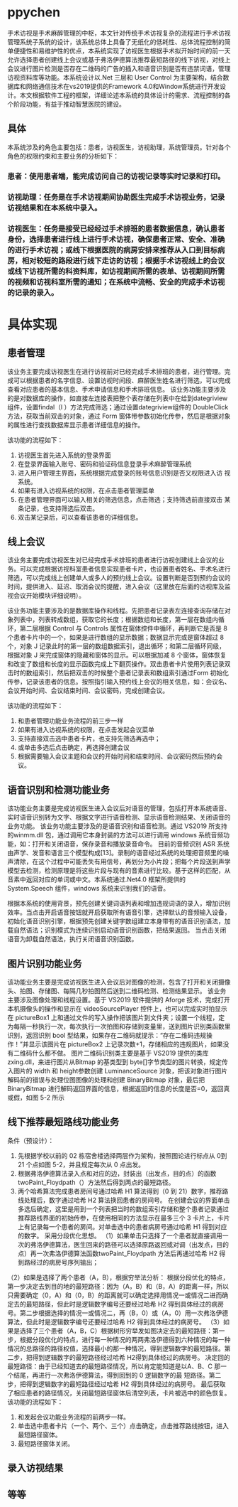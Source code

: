 # ppychen
手术访视是手术麻醉管理的中枢，本文针对传统手术访视复杂的流程进行手术访视管理系统子系统的设计，该系统总体上具备了无纸化的低耗性、总体流程控制的简单便捷性和易维护性的优点，本系统实现了访视医生根据手术拟开始时间的前一天允许选择患者创建线上会议或基于弗洛伊德算法推荐最短路径的线下访视，对线上会议进行图片检测是否存在二维码的广告的插入和语音识别是否有违禁词语，管理访视资料库等功能。本系统设计以.Net 三层和 User Control 为主要架构，结合数据库和网络通信技术在vs2019提供的Framework 4.0和Window系统进行开发设计。本文根据软件工程的框架，详细论述本系统的具体设计的需求、流程控制的各个阶段功能，有益于推动智慧医院的建设。
## 具体
本系统涉及的角色主要包括：患者，访视医生，访视助理，系统管理员。针对各个角色的权限约束和主要业务的分析如下： 
### 患者：使用患者端，能完成访问自己的访视记录等实时记录和打印。 
### 访视助理：任务是在手术访视期间协助医生完成手术访视业务，记录访视结果和在本系统中录入。 
### 访视医生：任务是接受已经经过手术排班的患者数据信息，确认患者身份，选择患者进行线上进行手术访视，确保患者正常、安全、准确的进行手术访视；或线下根据医院的病房安排来推荐从入口到目标病房，相对较短的路段进行线下走访的访视；根据手术访视线上的会议或线下访视所需的科资料库，如访视期间所需的表单、访视期间所需的视频和访视科室所需的通知；在系统中流畅、安全的完成手术访视的记录的录入。
# 具体实现
## 患者管理
该业务主要完成访视医生在进行访视前对已经完成手术排班的患者，进行管理。完成可以根据患者的名字信息、设置访视时间段、麻醉医生姓名进行筛选，可以完成查看对应患者的基本信息、手术申请信息和手术排班信息。 该业务功能主要涉及的是对数据库的操作，如直接左连接表把整个表存储在列表中在给到dategriview组件，设置findal（l ）方法完成筛选；通过设置dategriview组件的 DoubleClick 方法，获取当前双击的对象，通过 Form 窗体带参数初始化传参，然后是根据对象的属性进行查找数据库显示患者详细信息的操作。 

该功能的流程如下： 
1. 访视医生首先进入系统的登录界面 
2. 在登录界面输入账号、密码和验证码信息登录手术麻醉管理系统 
3. 进入用户管理主界面，系统根据完成登录的账号信息识别是否又权限进入访
视系统。 
4. 如果有进入访视系统的权限，在点击患者管理菜单 
5. 在患者管理界面可以输入相关的筛选信息，点击筛选；支持筛选前直接双击
某条记录，也支持筛选后双击。 
6. 双击某记录后，可以查看该患者的详细信息。
## 线上会议
该业务主要完成访视医生对已经完成手术排班的患者进行访视创建线上会议的业务。可以完成根据访视科室患者信息实现患者卡片，也设置患者姓名、手术名进行筛选，可以完成线上创建单人或多人的预约线上会议。设置判断是否到预约会议的时间，提供进入、延迟、取消会议的提醒，进入会议（这里放在后面的访视库及监视会议开始模块详细说明）。 

该业务功能主要涉及的是数据库操作和线程。先把患者记录表左连接查询存储在对象列表中，列表转成数组，获取它的长度；根据数组和长度，第一层在数组内循环，第二层根据 Control 与 Controls 属性在窗体控件中循环，再判断它是否是 8 个患者卡片中的一个，如果是进行数组的显示数据；数据显示完或是窗体超过 8 个，对象 J 记录此时的第一层的数组数据索引，退出循环；和第二层循环同级，根据对象 J 来完成窗体的隐藏和窗体的显示。可以根据加减 8 个窗体，窗体恢复和改变了数组和长度的显示函数完成上下翻页操作。双击患者卡片使用列表记录双击时的数组索引，然后把双击的时候整个患者记录表和数组索引通过Form 初始化传参，记录该患者的信息。按照指引输入预约线上会议的相关信息，如：会议名、会议开始时间、会议结束时间、会议密码，完成创建会议。 

该功能的流程如下： 
1. 和患者管理功能业务流程的前三步一样 
2. 如果有进入访视系统的权限，在点击发起会议菜单 
3. 支持直接双击选中患者卡片，也支持先筛选再选中； 
4. 或单击多选后点击确定，再选择创建会议 
5. 根据需要输入会议主题和会议的开始时间和结束时间、会议密码然后预约会议。 
## 语音识别和检测功能业务
该功能业务主要是完成访视医生进入会议后对语音的管理，包括打开本系统语音、实时语音识别转为文字、根据文字进行语音检测、显示语音检测结果、关闭语音的业务功能。 
该业务功能主要涉及的是语音识别和语音检测。通过 VS2019 所支持的winmm.dll 包，通过调用它本身封装的方法可以进行调用 windows 系统音频功能，如：打开和关闭语音，保存录音和播放录音命令。 
目前的音频识别 ASR 系统由声学、发音和语言三个模型构成[13]。录制的语音经过系统的处理把音频里的噪声清除，在这个过程中可能丢失有用信号，再划分为小片段；把每个片段送到声学模型去检测，检测原理是将这些片段与现有的音素进行比较。基于这样的匹配，从音素中返回对应的单词或中文。本系统通过.Net4.0 框架所提供的 System.Speech 组件，windows 系统来识别我们的语音。 

根据本系统的使用背景，预先创建关键词语列表和增加违规词语的录入，增加识别效率。当点击开启语音按钮就开启获取所有语音引擎，选择默认的音频输入设备，初始化语音识别引擎，根据预先创建关键字数组建立本身带有的语音识别语法，加载自然语法；识别模式为连续识别启动语音识别函数，把结果返回。 当点击关闭语音为卸载自然语法，执行关闭语音识别函数。
## 图片识别功能业务 
该功能业务主要是完成访视医生进入会议后对图像的检测，包含了打开和关闭摄像头、拍图、存储图、每隔几秒拍图然后送到二维码检测、检测结果显示。 
该业务主要涉及图像处理和线程设置。基于 VS2019 软件提供的 Aforge 技术，完成打开本机摄像头的操作和显示在 videoSourcePlayer 控件上，也可以完成实时拍显示在 pictureBox1 上和通过文件的写入操作把该图片到文件夹；设置一个线程，定为每隔一秒执行一次，每次执行一次拍图和存储到变量里，送到图片识别类函数里识别，返回识别 bool 型结果，如果存在二维码就提示：“存在二维码违规操作！”并显示该图片在 pictureBox2 上记录次数+1，存储相应的违规图片，如果没有二维码什么都不做。 
图片二维码识别类主要是基于 VS2019 提供的类库 zxing.dll，来进行图片从Bitmap 的基类型到 byte[]字节类型的图片转换，规定传入图片的 width 和 height参数创建 LuminanceSource 对象，把该对象进行图片解码前的错误与处理位图图像的处理和创建 BinaryBitmap 对象，最后把 BinaryBitmap 进行解码返回界面的信息，根据返回的信息的长度是否=0，返回真或假，如图 5-2 所示
## 线下推荐最短路线功能业务
条件（预设计）： 
1. 先根据学校以前的 02 栋宿舍楼选择两层作为架构，按照图论进行标点从 0到 21 个点如图 5-2，并且规定每次从 0 点出发。 
2. 根据弗洛伊德算法录入点和对应的边，封装出（出发点，目的点）的函数twoPaint_Floydpath（）方法然后得到两点的最短路径。 
3. 两个哈希算法完成患者房间号通过哈希 H1 算法得到（0 到 21）数字，推荐路线处理后，数字通过哈希 H2 算法换回患者的房间号。
在创建会议的界面单击多选后确定，这里是用到一个列表把当时的数组索引存储和整个患者记录通过推荐路线界面的初始传参，在使用相同的方法显示在最多三个 3 卡片上，卡片上有记录每一个患者的房间。对单击选中的患者病房号通过哈希 H1 得到对应的数字。
采用分段优化思想。
（1）如果单击只选择了一个患者就直接调用一次的弗洛伊德算法，医生回来的路径可以选择原路返回或对调（出发点，目的点）再一次弗洛伊德算法函数twoPaint_Floydpath 方法后再通过哈希 H2 得到路经过的病房号序列输出； 

（2）如果是选择了两个患者（A，B），根据穷举法分析： 
根据分段优化的特点，第一步决定去到目的地的最短路径：因为（A，B）和（B，A）的距离一样，所以只需要确定（0，A）和（0，B）的距离就可以确定选择用情况一或情况二进而确定去的最短路径，但此时是逻辑数字编号还要经过哈希 H2 得到具体经过的病房号。第二步根据选择的情况一或情况二，再（B，0）或（A，0）用一次弗洛伊德算法，但此时是逻辑数字编号还要经过哈希 H2 得到具体经过的病房号。
（3）如果是选择了三个患者（A，B，C）根据树形穷举发如图决定去的最短路径：第一步，根据分段优化的特点，进行每一种情况的两两弗洛伊德得到六种情况的每一种情况的总路径的路径权值，选择最小的那一种情况，得到逻辑数字的最短路径。第二步，把得到逻辑数字的最短路径经过哈希 H2得到具体经过的病房号。 
决定回的最短路径：由于已经知道去的最短路径情况，所以肯定能知道是以A、B、C 那一个结尾，再进行一次弗洛伊德算法，得到回到的 0 逻辑数字的最
短路径。第二步，把得到逻辑数字的最短路径经过哈希 H2 得到具体经过的病房号。 
最后获取了相应患者的路径情况，关闭最短路径窗体后清空列表，卡片被选中的颜色恢复。
该功能的流程如下： 
1. 和发起会议功能业务流程的前两步一样。 
2. 单击选中患者卡片（一个、两个、三个）点击确定，点击推荐路线按钮，进入最短路径窗体。 
3. 最短路径窗体关闭。 
## 录入访视结果
## 等等
